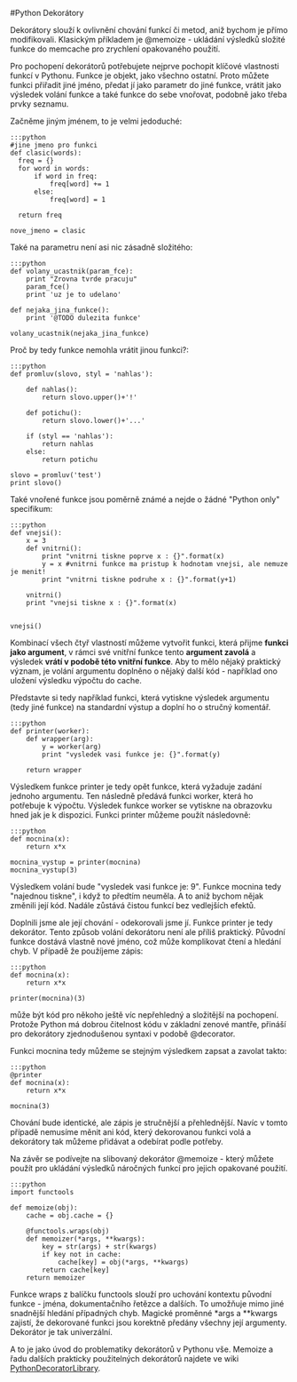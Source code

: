 #Python Dekorátory

Dekorátory slouží k ovlivnění chování funkcí či metod, aniž bychom je přímo modifikovali. 
Klasickým příkladem je @memoize - ukládání výsledků složité funkce do memcache pro zrychlení opakovaného použití.

Pro pochopení dekorátorů potřebujete nejprve pochopit klíčové vlastnosti funkcí v Pythonu. Funkce je objekt, jako 
všechno ostatní. Proto můžete funkci přiřadit jiné jméno, předat jí jako parametr do jiné funkce, vrátit jako výsledek volání funkce a také funkce do sebe vnořovat, podobně jako třeba prvky seznamu.

Začněme jiným jménem, to je velmi jedoduché:

    :::python
    #jine jmeno pro funkci
    def clasic(words):
      freq = {}
      for word in words:
          if word in freq:
              freq[word] += 1
          else:
              freq[word] = 1

      return freq

    nove_jmeno = clasic  

Také na parametru není asi nic zásadně složitého:

    :::python
    def volany_ucastnik(param_fce): 
        print "Zrovna tvrde pracuju"
        param_fce()
        print 'uz je to udelano'

    def nejaka_jina_funkce():
        print '@TODO dulezita funkce'

    volany_ucastnik(nejaka_jina_funkce)

Proč by tedy funkce nemohla vrátit jinou funkci?:

    :::python
    def promluv(slovo, styl = 'nahlas'):
        
        def nahlas():
            return slovo.upper()+'!'
        
        def potichu():
            return slovo.lower()+'...'
        
        if (styl == 'nahlas'):
            return nahlas
        else:
            return potichu

    slovo = promluv('test')
    print slovo()

Také vnořené funkce jsou poměrně známé a nejde o žádné "Python only" specifikum: 

    :::python
    def vnejsi():
        x = 3
        def vnitrni():
            print "vnitrni tiskne poprve x : {}".format(x)
            y = x #vnitrni funkce ma pristup k hodnotam vnejsi, ale nemuze je menit!
            print "vnitrni tiskne podruhe x : {}".format(y+1)
        
        vnitrni()    
        print "vnejsi tiskne x : {}".format(x)    


    vnejsi()

Kombinací všech čtyř vlastností můžeme vytvořit funkci, která přijme **funkci jako argument**, v rámci své vnitřní funkce tento **argument zavolá** a výsledek **vrátí v podobě této vnitřní funkce**. Aby to mělo nějaký praktický význam, je volání argumentu doplněno o nějaký další kód - například ono uložení výsledku výpočtu do cache. 

Představte si tedy například funkci, která vytiskne výsledek argumentu (tedy jiné funkce) na standardní výstup a doplní ho o stručný komentář. 

    :::python
    def printer(worker):
        def wrapper(arg):
            y = worker(arg)
            print "vysledek vasi funkce je: {}".format(y)

        return wrapper

 Výsledkem funkce printer je tedy opět funkce, která vyžaduje zadání jednoho argumentu. Ten následně předává funkci worker, která ho potřebuje k výpočtu. Výsledek funkce worker se vytiskne na obrazovku hned jak je k dispozici. Funkci printer můžeme použít následovně:

    :::python
    def mocnina(x):
        return x*x

    mocnina_vystup = printer(mocnina)
    mocnina_vystup(3)    

Výsledkem volání bude "vysledek vasi funkce je: 9". Funkce mocnina tedy "najednou tiskne", i když to předtím neuměla. A to aniž bychom nějak změnili její kód. Nadále zůstává čistou funkcí bez vedlejších efektů. 

Doplnili jsme ale její chování - odekorovali jsme jí. Funkce printer je tedy dekorátor. Tento způsob volání dekorátoru není ale příliš praktický. Původní funkce dostává vlastně nové jméno, což může komplikovat čtení a hledání chyb. V případě že použíjeme zápis:

    :::python
    def mocnina(x):
        return x*x

    printer(mocnina)(3)

může být kód pro někoho ještě víc nepřehledný a složitější na pochopení. Protože Python má dobrou čitelnost kódu v základní zenové mantře, přináší pro dekorátory zjednodušenou syntaxi v podobě @decorator.  

Funkci mocnina tedy můžeme se stejným výsledkem zapsat a zavolat takto:

    :::python
    @printer
    def mocnina(x):
        return x*x

    mocnina(3)

Chování bude identické, ale zápis je stručnější a přehlednější. Navíc v tomto případě nemusíme měnit ani kód, který dekorovanou funkci volá a dekorátory tak můžeme přidávat a odebírat podle potřeby.    

Na závěr se podívejte na slibovaný dekorátor @memoize - který můžete použít pro ukládání výsledků náročných funkcí pro jejich opakované použití.

    :::python
    import functools

    def memoize(obj):
        cache = obj.cache = {}

        @functools.wraps(obj)
        def memoizer(*args, **kwargs):
            key = str(args) + str(kwargs)
            if key not in cache:
                cache[key] = obj(*args, **kwargs)
            return cache[key]
        return memoizer    
    
Funkce wraps z balíčku functools slouží pro uchování kontextu původní funkce - jména, dokumentačního řetězce a dalších. To umožňuje mimo jiné snadnější hledání případných chyb. Magické proměnné *args a **kwargs zajistí, že dekorované funkci jsou korektně předány všechny její argumenty. Dekorátor je tak univerzální.

A to je jako úvod do problematiky dekorátorů v Pythonu vše. Memoize a řadu dalších prakticky použitelných dekorátorů najdete ve wiki [PythonDecoratorLibrary](https://wiki.python.org/moin/PythonDecoratorLibrary).    
